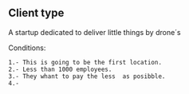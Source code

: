 ## Client type
A startup dedicated to deliver little things by drone´s

Conditions:

    1.- This is going to be the first location.
    2.- Less than 1000 employees.
    3.- They whant to pay the less  as posibble.
    4.- 

